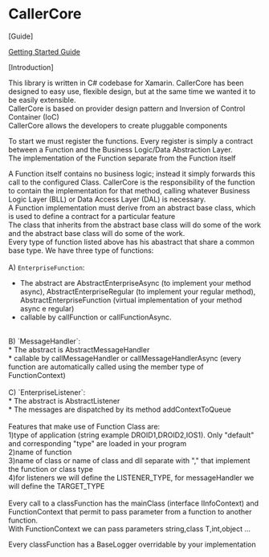 # CallerCore

[Guide]

[Getting Started Guide](component/GettingStarted.md)

[Introduction]

This library is written in C# codebase for Xamarin. CallerCore has been designed to easy use, flexible design, but at the same time we wanted it to be easily extensible.<br />
CallerCore is based on provider design pattern and Inversion of Control Container (IoC)<br />
CallerCore allows the developers to create pluggable components<br />

To start we must register the functions. Every register is simply a contract between a Function and the Business Logic/Data Abstraction Layer. <br />
The implementation of the Function separate from the Function itself<br />

A Function itself contains no business logic; instead it simply forwards this call to the configured Class. 
CallerCore is the responsibility of the function to contain the implementation for that method, calling whatever Business Logic Layer (BLL) or Data Access Layer (DAL) is necessary.<br />
A Function implementation must derive from an abstract base class, which is used to define a contract for a particular feature<br />
The class that inherits from the abstract base class will do some of the work and the abstract base class will do some of the work.<br />
Every type of function listed above has his abastract that share a common base type. We have three type of functions:<br />
<br />
A) `EnterpriseFunction`:<br /> 
 *   The abstract are AbstractEnterpriseAsync (to implement your method async), AbstractEnterpriseRegular (to implement your regular method), AbstractEnterpriseFunction (virtual implementation of your method async e regular)<br />
 *   callable by callFunction or callFunctionAsync.
<br />    
B) `MessageHandler`:<br />
 *   The abstract is AbstractMessageHandler<br />
 *   callable by callMessageHandler or callMessageHandlerAsync (every function are automatically called using the member type of FunctionContext)<br />
<br />
C) `EnterpriseListener`:<br />
 *   The abstract is AbstractListener<br />
 *   The messages are dispatched by its method addContextToQueue<br />
<br />
Features that make use of Function Class are:<br />
 1)type of application (string example DROID1,DROID2,IOS1). Only "default" and corresponding "type" are loaded in your program<br />
 2)name of function<br />
 3)name of class or name of class and dll separate with "," that implement the function or class type <br />
 4)for listeners we will define the LISTENER_TYPE, for messageHandler we will define the TARGET_TYPE<br />
<br />   
Every call to a classFunction has the mainClass (interface IInfoContext) and FunctionContext that permit to pass parameter from a function to another function.<br />
With FunctionContext we can pass parameters string,class T,int,object ...<br />

Every classFunction has a BaseLogger overridable by your implementation<br />


